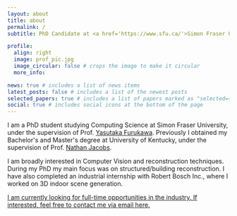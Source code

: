 ```yaml
---
layout: about
title: about
permalink: /
subtitle: PhD Candidate at <a href='https://www.sfu.ca/'>Simon Fraser University</a>.

profile:
  align: right
  image: prof_pic.jpg
  image_circular: false # crops the image to make it circular
  more_info:

news: true # includes a list of news items
latest_posts: false # includes a list of the newest posts
selected_papers: true # includes a list of papers marked as "selected={true}"
social: true # includes social icons at the bottom of the page
---
```


I am a PhD student studying Computing Science at Simon Fraser University, under the supervision of Prof. [Yasutaka Furukawa](https://yasu-furukawa.github.io/). Previously I obtained my Bachelor's and Master's degree at University of Kentucky, under the supervision of Prof. [Nathan Jacobs](https://jacobsn.github.io/).

I am broadly interested in Computer Vision and reconstruction techniques. During my PhD my main focus was on structured/building reconstruction. I have also completed an industrial internship with Robert Bosch Inc., where I worked on 3D indoor scene generation.

[I am currently looking for full-time opportunities in the industry. If interested, feel free to contact me via email here.](mailto:weilians@sfu.ca)
